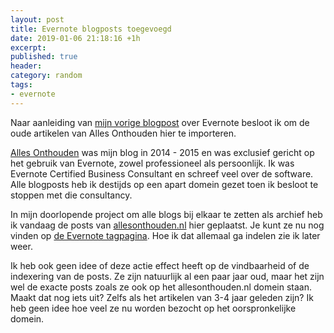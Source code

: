 ```yaml
---
layout: post
title: Evernote blogposts toegevoegd
date: 2019-01-06 21:18:16 +1h
excerpt:
published: true
header:
category: random
tags: 
- evernote
---
```

Naar aanleiding van [mijn vorige blogpost](/evernote-komt-terug/) over Evernote besloot ik om de oude artikelen van Alles Onthouden hier te importeren. 

[Alles Onthouden](http://allesonthouden.nl/) was mijn blog in 2014 - 2015 en was exclusief gericht op het gebruik van Evernote, zowel professioneel als persoonlijk. Ik was Evernote Certified Business Consultant en schreef veel over de software. Alle blogposts heb ik destijds op een apart domein gezet toen ik besloot te stoppen met die consultancy. 

In mijn doorlopende project om alle blogs bij elkaar te zetten als archief heb ik vandaag de posts van [allesonthouden.nl](http://allesonthouden.nl/) hier geplaatst. Je kunt ze nu nog vinden op [de Evernote tagpagina](/tag/evernote/). Hoe ik dat allemaal ga indelen zie ik later weer. 

Ik heb ook geen idee of deze actie effect heeft op de vindbaarheid of de indexering van de posts. Ze zijn natuurlijk al een paar jaar oud, maar het zijn wel de exacte posts zoals ze ook op het allesonthouden.nl domein staan. Maakt dat nog iets uit? Zelfs als het artikelen van 3-4 jaar geleden zijn? Ik heb geen idee hoe veel ze nu worden bezocht op het oorspronkelijke domein. 

